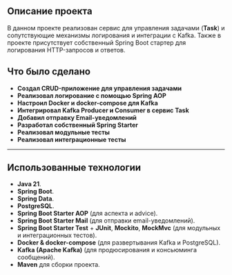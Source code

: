 ## Описание проекта

В данном проекте реализован сервис для управления задачами (**Task**) и сопутствующие механизмы логирования и интеграции с Kafka. Также в проекте присутствует собственный Spring Boot стартер для логирования HTTP-запросов и ответов.

## Что было сделано

- **Создал CRUD-приложение для управления задачами**  
- **Реализовал логирование с помощью Spring AOP**  
- **Настроил Docker и docker-compose для Kafka**  
- **Интегрировал Kafka Producer и Consumer в сервис Task**  
- **Добавил отправку Email-уведомлений**  
- **Разработал собственный Spring Starter**  
- **Реализовал модульные тесты**  
- **Реализовал интеграционные тесты**  
---

## Использованные технологии

- **Java 21**.
- **Spring Boot**.
- **Spring Data**.
- **PostgreSQL**.
- **Spring Boot Starter AOP** (для аспекта и advice).
- **Spring Boot Starter Mail** (для отправки email-уведомлений).
- **Spring Boot Starter Test** + **JUnit**, **Mockito**, **MockMvc** (для модульных и интеграционных тестов).
- **Docker & docker-compose** (для развертывания Kafka и PostgreSQL).
- **Kafka (Apache Kafka)** (для продюсирования и консьюминга сообщений).
- **Maven** для сборки проекта.

